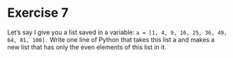# Exercise 7

Let’s say I give you a list saved in a variable:  ```a = [1, 4, 9, 16, 25, 36, 49, 64, 81, 100].``` Write one 
line of Python that takes this list a and makes a new list that has only the even elements of this list in it.